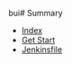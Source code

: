 bui# Summary
* [Index](piperline/index.md)
* [Get Start](piperline/getting_start.md)
* [Jenkinsfile](piperline/jenkinsfile.md)

